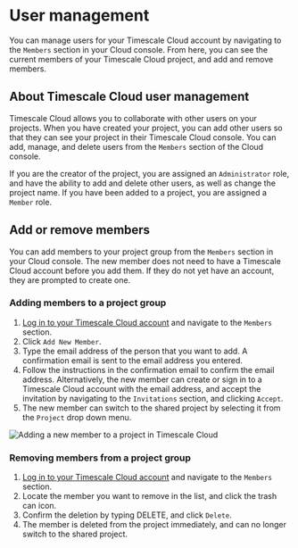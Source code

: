 # User management
You can manage users for your Timescale Cloud account by navigating to the
`Members` section in your Cloud console. From here, you can see the current
members of your Timescale Cloud project, and add and remove members.

## About Timescale Cloud user management
Timescale Cloud allows you to collaborate with other users on your projects.
When you have created your project, you can add other users so that they can see
your project in their Timescale Cloud console. You can add, manage, and delete
users from the `Members` section of the Cloud console.

If you are the creator of the project, you are assigned an `Administrator` role,
and have the ability to add and delete other users, as well as change the
project name. If you have been added to a project, you are assigned a `Member`
role.

## Add or remove members
You can add members to your project group from the `Members` section in your
Cloud console.  The new member does not need  to have a Timescale Cloud account
before you add them. If they do not yet have an account, they are prompted to
create one.

<procedure>

### Adding members to a project group
1.  [Log in to your Timescale Cloud account][cloud-login] and navigate to
    the `Members` section.
1.  Click `Add New Member`.
1.  Type the email address of the person that you want to add. A confirmation
    email is sent to the email address you entered.
1.  Follow the instructions in the confirmation email to confirm the email
    address. Alternatively, the new member can create or sign in to a Timescale
    Cloud account with the email address, and accept the invitation by
    navigating to the `Invitations` section, and clicking `Accept`.
1.  The new member can switch to the shared project by selecting it from the
    `Project` drop down menu.

<img class="main-content__illustration" src="https://s3.amazonaws.com/assets.timescale.com/docs/images/tsc-add-members.png" alt="Adding a new member to a project in Timescale Cloud"/>

</procedure>

<procedure>

### Removing members from a project group
1.  [Log in to your Timescale Cloud account][cloud-login] and navigate to
    the `Members` section.
1.  Locate the member you want to remove in the list, and click the trash can
    icon.
1.  Confirm the deletion by typing DELETE, and click `Delete`.
1.  The member is deleted from the project immediately, and can no longer switch
    to the shared project.

</procedure>

<!--- This isn't active yet. --LKB 20220217
<procedure>

### Leaving a project group
1.  [Log in to your Timescale Cloud account][cloud-login] and navigate to
    the `Members` section.
1.  Locate your own email address in the list, and click `Leave Project`.
1.  Confirm the deletion by typing DELETE, and click `Delete`.
1.  Your account is deleted from the project immediately, and you can no longer
    switch to the shared project.

</procedure>
-->

[cloud-login]: https://console.cloud.timescale.com/
